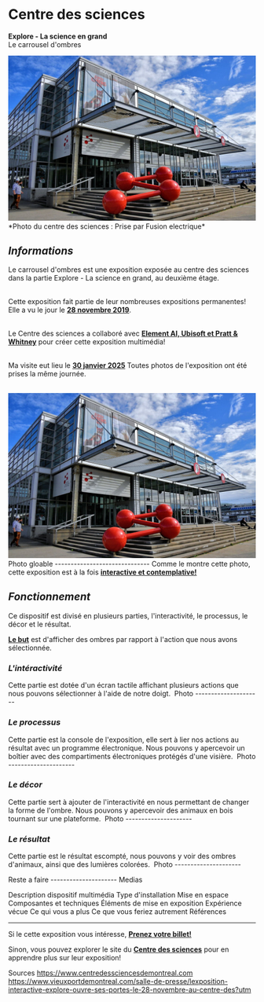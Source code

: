 # **Centre des sciences**

**Explore - La science en grand**<br/>
Le carrousel d'ombres<br/>

<img src="./Centre_des_sciences/medias/images/photo_centre_des_sciences.jpg"/>
*Photo du centre des sciences : Prise par Fusion electrique*

## *Informations*
Le carrousel d'ombres est une exposition exposée au centre des sciences dans la partie Explore - La science en grand, au deuxième étage.<br/><br/>

Cette exposition fait partie de leur nombreuses expositions permanentes! Elle a vu le jour le <ins>**28 novembre 2019**</ins>.<br/><br/>

Le Centre des sciences a collaboré avec <ins>**Element AI, Ubisoft et Pratt & Whitney**</ins> pour créer cette exposition multimédia!<br/><br/>

Ma visite eut lieu le <ins>**30 janvier 2025**</ins> Toutes photos de l'exposition ont été prises la même journée.<br/><br/>



<img src="./Centre_des_sciences/medias/images/photo_centre_des_sciences.jpg"/> Photo gloable ------------------------------
Comme le montre cette photo, cette exposition est à la fois <ins>**interactive et contemplative!**</ins><br/>


## *Fonctionnement*
Ce dispositif est divisé en plusieurs parties, l'interactivité, le processus, le décor et le résultat.

<ins>**Le but**</ins> est d'afficher des ombres par rapport à l'action que nous avons sélectionnée.

### *L'intéractivité*
Cette partie est dotée d'un écran tactile affichant plusieurs actions que nous pouvons sélectionner à l'aide de notre doigt.
<img src="./Centre_des_snces/medias/photo_centre_des_sciences.jpg" width="0" height="0"/> Photo ---------------------


### *Le processus*
Cette partie est la console de l'exposition, elle sert à lier nos actions au résultat avec un programme électronique. Nous pouvons y apercevoir un boîtier avec des compartiments électroniques protégés d'une visière.
<img src="./medias/photo.webp" width="0" height="0"/> Photo ---------------------


### *Le décor*
Cette partie sert à ajouter de l'interactivité en nous permettant de changer la forme de l'ombre. Nous pouvons y apercevoir des animaux en bois tournant sur une plateforme.
<img src="./medias/photo.webp" width="0" height="0"/> Photo ---------------------


### *Le résultat*
Cette partie est le résultat escompté, nous pouvons y voir des ombres d'animaux, ainsi que des lumières colorées.
<img src="./medias/photo.webp" width="0" height="0"/> Photo ---------------------



Reste a faire ---------------------
Medias

Description dispositif multimédia
Type d'installation
Mise en espace
Composantes et techniques
Éléments de mise en exposition
Expérience vécue 
Ce qui vous a plus
Ce que vous feriez autrement
Références







---------------------------------------------------

Si le cette exposition vous intéresse, **[Prenez votre billet!](https://ecommerce.centredessciencesdemontreal.com/)**<br/>

Sinon, vous pouvez explorer le site du **[Centre des sciences](www.centredessciencesdemontreal.com)** pour en apprendre plus sur leur exposition!<br/>


Sources
https://www.centredessciencesdemontreal.com
https://www.vieuxportdemontreal.com/salle-de-presse/lexposition-interactive-explore-ouvre-ses-portes-le-28-novembre-au-centre-des?utm


